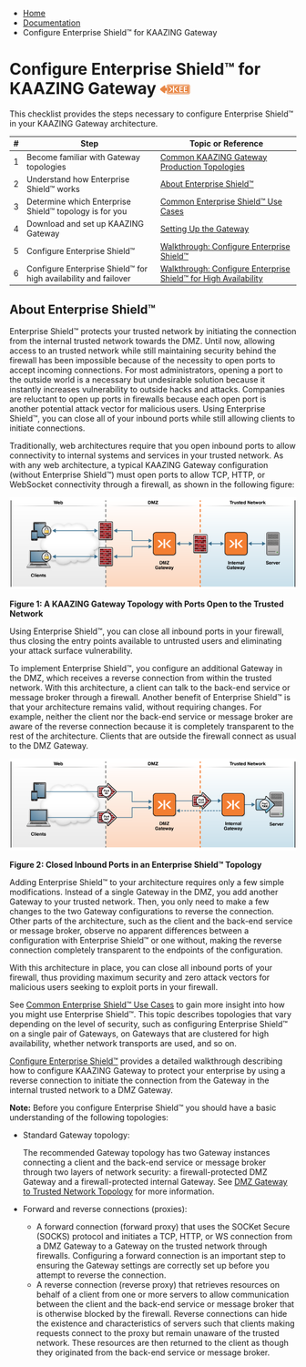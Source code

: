 -   [Home](../../index.md)
-   [Documentation](../index.md)
-   Configure Enterprise Shield™ for KAAZING Gateway

Configure Enterprise Shield™ for KAAZING Gateway ![This feature is available in KAAZING Gateway - Enterprise Edition](../images/enterprise-feature.png)
==========================================================================================

This checklist provides the steps necessary to configure Enterprise Shield™ in your KAAZING Gateway architecture.

| #   | Step                                                            | Topic or Reference                                                                   |
| --- | --------------------------------------------------------------- | ------------------------------------------------------------------------------------ |
| 1   | Become familiar with Gateway topologies                         | [Common KAAZING Gateway Production Topologies](../admin-reference/c_topologies.md)   |
| 2   | Understand how Enterprise Shield™ works                         | [About Enterprise Shield™](#about-enterprise-shield)                                 |
| 3   | Determine which Enterprise Shield™ topology is for you          | [Common Enterprise Shield™ Use Cases](c_enterprise_shield_use_cases.md)              |
| 4   | Download and set up KAAZING Gateway                             | [Setting Up the Gateway](../about/setup-guide.md)                                    |
| 5   | Configure Enterprise Shield™                                    | [Walkthrough: Configure Enterprise Shield™](p_rc_config.md)                          |
| 6   | Configure Enterprise Shield™ for high availability and failover | [Walkthrough: Configure Enterprise Shield™ for High Availability](p_rc_cluster.md)   |


About Enterprise Shield™
-----------------------------------------------

Enterprise Shield™ protects your trusted network by initiating the connection from the internal trusted network towards the DMZ. Until now, allowing access to an trusted network while still maintaining security behind the firewall has been impossible because of the necessity to open ports to accept incoming connections. For most administrators, opening a port to the outside world is a necessary but undesirable solution because it instantly increases vulnerability to outside hacks and attacks. Companies are reluctant to open up ports in firewalls because each open port is another potential attack vector for malicious users. Using Enterprise Shield™, you can close all of your inbound ports while still allowing clients to initiate connections.

Traditionally, web architectures require that you open inbound ports to allow connectivity to internal systems and services in your trusted network. As with any web architecture, a typical KAAZING Gateway configuration (without Enterprise Shield™) must open ports to allow TCP, HTTP, or WebSocket connectivity through a firewall, as shown in the following figure:

![Gateway Topology with Ports Open to the Trusted Network](../images/f-dmz-trusted-top.png)

**Figure 1: A KAAZING Gateway Topology with Ports Open to the Trusted Network**

Using Enterprise Shield™, you can close all inbound ports in your firewall, thus closing the entry points available to untrusted users and eliminating your attack surface vulnerability.

To implement Enterprise Shield™, you configure an additional Gateway in the DMZ, which receives a reverse connection from within the trusted network. With this architecture, a client can talk to the back-end service or message broker through a firewall. Another benefit of Enterprise Shield™ is that your architecture remains valid, without requiring changes. For example, neither the client nor the back-end service or message broker are aware of the reverse connection because it is completely transparent to the rest of the architecture. Clients that are outside the firewall connect as usual to the DMZ Gateway.

![Simple Topology Showing a Reverse Connection](../images/f-dmz-trustednetwork-860-02.png)

**Figure 2: Closed Inbound Ports in an Enterprise Shield™ Topology**

Adding Enterprise Shield™ to your architecture requires only a few simple modifications. Instead of a single Gateway in the DMZ, you add another Gateway to your trusted network. Then, you only need to make a few changes to the two Gateway configurations to reverse the connection. Other parts of the architecture, such as the client and the back-end service or message broker, observe no apparent differences between a configuration with Enterprise Shield™ or one without, making the reverse connection completely transparent to the endpoints of the configuration.

With this architecture in place, you can close all inbound ports of your firewall, thus providing maximum security and zero attack vectors for malicious users seeking to exploit ports in your firewall.

See [Common Enterprise Shield™ Use Cases](c_enterprise_shield_use_cases.md) to gain more insight into how you might use Enterprise Shield™. This topic describes topologies that vary depending on the level of security, such as configuring Enterprise Shield™ on a single pair of Gateways, on Gateways that are clustered for high availability, whether network transports are used, and so on.

[Configure Enterprise Shield™](p_rc_config.md) provides a detailed walkthrough describing how to configure KAAZING Gateway to protect your enterprise by using a reverse connection to initiate the connection from the Gateway in the internal trusted network to a DMZ Gateway.

**Note:** Before you configure Enterprise Shield™ you should have a basic understanding of the following topologies:

-   Standard Gateway topology:

    The recommended Gateway topology has two Gateway instances connecting a client and the back-end service or message broker through two layers of network security: a firewall-protected DMZ Gateway and a firewall-protected internal Gateway. See [DMZ Gateway to Trusted Network Topology](../admin-reference/c_topologies.md#dmz-to-trusted-network-topology) for more information.

-   Forward and reverse connections (proxies):
    -   A forward connection (forward proxy) that uses the SOCKet Secure (SOCKS) protocol and initiates a TCP, HTTP, or WS connection from a DMZ Gateway to a Gateway on the trusted network through firewalls. Configuring a forward connection is an important step to ensuring the Gateway settings are correctly set up before you attempt to reverse the connection.
    -   A reverse connection (reverse proxy) that retrieves resources on behalf of a client from one or more servers to allow communication between the client and the back-end service or message broker that is otherwise blocked by the firewall. Reverse connections can hide the existence and characteristics of servers such that clients making requests connect to the proxy but remain unaware of the trusted network. These resources are then returned to the client as though they originated from the back-end service or message broker.
